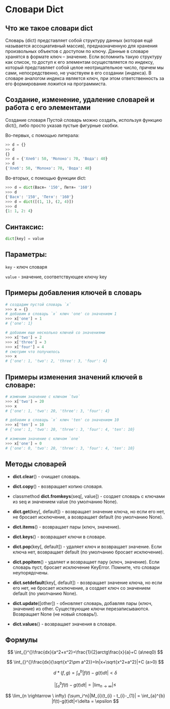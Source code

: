 # Словари Dict

## Что же такое словари dict

Словарь (dict) представляет собой структуру данных (которая ещё называется ассоциативный массив), предназначенную для хранения произвольных объектов с доступом по ключу. Данные в словаре хранятся в формате ключ – значение. Если вспомнить такую структуру как список, то доступ к его элементам осуществляется по индексу, который представляет собой целое неотрицательное число, причем мы сами, непосредственно, не участвуем в его создании (индекса). В словаре аналогом индекса является ключ, при этом ответственность за его формирование ложится на программиста.

## Создание, изменение, удаление словарей и работа с его элементами

Создание словаря
Пустой словарь можно создать, используя функцию dict(), либо просто указав пустые фигурные скобки.

Во-первых, с помощью литерала:
```python
>> d = {}
>> d
{}
>> d = {'Хлеб': 50, 'Молоко': 70, 'Вода': 40}
>> d
{'Хлеб': 50, 'Молоко': 70, 'Вода': 40}
```
Во-вторых, с помощью функции dict:
```python
>>> d = dict(Вася= '150', Петя= '160')
>>> d
{'Вася': '150', 'Петя': '160'}
>>> d = dict([(1, 1), (2, 4)])
>>> d
{1: 1, 2: 4}
```
## Синтаксис:
```python
dict[key] = value
```

## Параметры:
```key``` - ключ словаря

```value``` - значение, соответствующее ключу key
## Примеры добавления ключей в словарь

```python
# создадим пустой словарь `x`
>>> x = {}
# добавим в словарь `x` ключ 'one' со значением 1
>>> x['one'] = 1
# {'one': 1}

# добавим еще несколько ключей со значениями
>>> x['two'] = 2
>>> x['three'] = 3
>>> x['four'] = 4
# смотрим что получилось
>>> x
# {'one': 1, 'two': 2, 'three': 3, 'four': 4}
```

## Примеры изменения значений ключей в словаре:

```python
# изменим значение с ключом `two`
>>> x['two'] = 20
>>> x
# {'one': 1, 'two': 20, 'three': 3, 'four': 4}

# добавим в словарь `x` ключ 'ten' со значением 10
>>> x['ten'] = 10
# {'one': 1, 'two': 20, 'three': 3, 'four': 4, 'ten': 10}

# изменим значение с ключом `one`
>>> x['one'] = 0
# {'one': 0, 'two': 20, 'three': 3, 'four': 4, 'ten': 10}
```

## Методы словарей

- **dict.clear**() - очищает словарь.

- **dict.copy**() - возвращает копию словаря.

- classmethod **dict.fromkeys**(seq[, value]) - создает словарь с ключами из seq и значением value (по умолчанию None).

- **dict.get**(key[, default]) - возвращает значение ключа, но если его нет, не бросает исключение, а возвращает default (по умолчанию None).

- **dict.items**() - возвращает пары (ключ, значение).

- **dict.keys**() - возвращает ключи в словаре.

- **dict.pop**(key[, default]) - удаляет ключ и возвращает значение. Если ключа нет, возвращает default (по умолчанию бросает исключение).

- **dict.popitem**() - удаляет и возвращает пару (ключ, значение). Если словарь пуст, бросает исключение KeyError. Помните, что словари неупорядочены.

- **dict.setdefault**(key[, default]) - возвращает значение ключа, но если его нет, не бросает исключение, а создает ключ со значением default (по умолчанию None).

- **dict.update**([other]) - обновляет словарь, добавляя пары (ключ, значение) из other. Существующие ключи перезаписываются. Возвращает None (не новый словарь!).

- **dict.values**() - возвращает значения в словаре.


## Формулы

$$
\int_{}^{}\frac{dx}{a^2+x^2}=\frac{1}{2}arctg\frac{x}{a}+C (a\neq0)
$$

$$
\int_{}^{}\frac{dx}{\sqrt{x^2\pm a^2}}=ln|x+\sqrt{x^2+a^2}|+C (a>0)
$$

$$
d*(f,g)=\int_{a}^{b} |f(t)-g(t)dt| < \delta
$$

$$
|\int_{a}^{b} f(t)-g(t)dt|=|\lim_{n \rightarrow \infty }|\leq
$$

$$
\lim_{n \rightarrow \ infty} {\sum_i^n}|M_{i}(t_{i} - t_{i}-_{1}| = \int_{a}^{b} |f(t)-g(t)dt|<\delta = \epsilon
$$